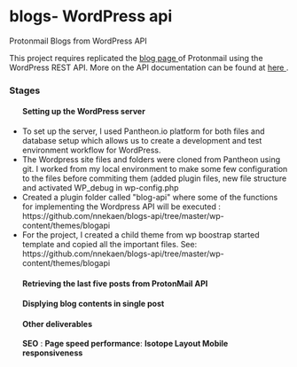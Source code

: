 
# blogs- WordPress api
Protonmail Blogs from WordPress API

This project requires replicated the <a href="https://protonmail.com/blog/">blog page </a> of Protonmail using the WordPress REST API. More on the API documentation can be found at <a href="https://developer.wordpress.org/rest-api/">here </a>. 

<H3>Stages</h3>
<ul>
  <h4>Setting up the WordPress server</h4>  
  <li>To set up the server, I used Pantheon.io platform for both files and database setup which allows us to create a development and test environment workflow for WordPress. </li>
  <li>The Wordpress site  files and folders were cloned from Pantheon using git. I worked from my local environment to make some few configuration to the files before commiting them (added plugin files, new file structure and activated WP_debug in wp-config.php</li>
  <li>Created a plugin folder called "blog-api" where some of the functions for implementing the Wordpress API will be executed : https://github.com/nnekaen/blogs-api/tree/master/wp-content/themes/blogapi</li>
 <li> For the project, I created a child theme from wp boostrap started template and copied all the important files. See: https://github.com/nnekaen/blogs-api/tree/master/wp-content/themes/blogapi</li>
      
   <h4>Retrieving the last five posts from ProtonMail API</h4> 
   <h4>Displying blog contents in single post</h4>
   <h4>Other deliverables </h4>
   <b>SEO</b> :
   <b> Page speed performance</b>:
   <b> Isotope Layout </b>
   <b> Mobile responsiveness </b>
